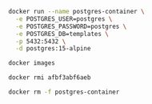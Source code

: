 ```sh
docker run --name postgres-container \
  -e POSTGRES_USER=postgres \
  -e POSTGRES_PASSWORD=postgres \
  -e POSTGRES_DB=templates \
  -p 5432:5432 \
  -d postgres:15-alpine
````

```sh
docker images
````

```sh
docker rmi afbf3abf6aeb
````

```sh
docker rm -f postgres-container
````
